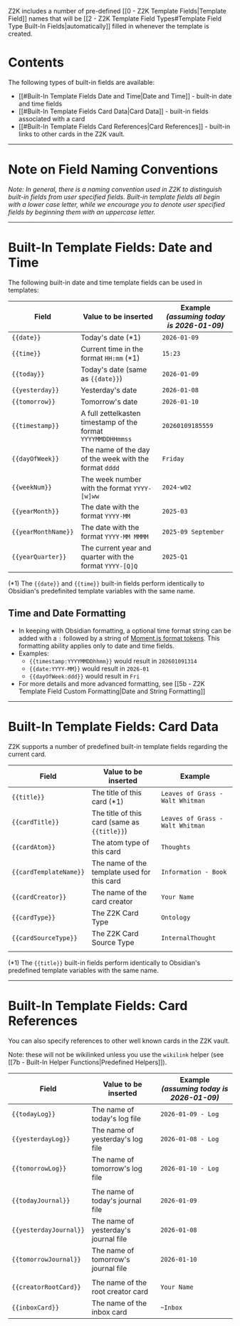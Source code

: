 Z2K includes a number of pre-defined [[0 - Z2K Template Fields|Template Field]] names that will be [[2 - Z2K Template Field Types#Template Field Type Built-In Fields|automatically]] filled in whenever the template is created.

# Contents
The following types of built-in fields are available:
- [[#Built-In Template Fields Date and Time|Date and Time]] - built-in date and time fields
- [[#Built-In Template Fields Card Data|Card Data]] - built-in fields associated with a card
- [[#Built-In Template Fields Card References|Card References]] - built-in links to other cards in the Z2K vault.

---
# Note on Field Naming Conventions
*Note: In general, there is a naming convention used in Z2K to distinguish built-in fields from user specified fields. Built-in template fields all begin with a lower case letter, while we encourage you to denote user specified fields by beginning them with an uppercase letter.*

---
# Built-In Template Fields: Date and Time
The following built-in date and time template fields can be used in templates:

| Field               | Value to be inserted                                         | Example *(assuming today is 2026-01-09)* |
| ------------------- | ------------------------------------------------------------ | ---------------------------------------- |
| `{{date}}`          | Today's date (\*1)                                           | `2026-01-09`                             |
| `{{time}}`          | Current time in the format `HH:mm` (\*1)                     | `15:23`                                  |
| `{{today}}`         | Today's date (same as `{{date}}`)                            | `2026-01-09`                             |
| `{{yesterday}}`     | Yesterday's date                                             | `2026-01-08`                             |
| `{{tomorrow}}`      | Tomorrow's date                                              | `2026-01-10`                             |
| `{{timestamp}}`     | A full zettelkasten timestamp of the format `YYYYMMDDHHmmss` | `20260109185559`                         |
| `{{dayOfWeek}}`     | The name of the day of the week with the format `dddd`       | `Friday`                                 |
| `{{weekNum}}`       | The week number with the format `YYYY-[w]ww`                 | `2024-w02`                               |
| `{{yearMonth}}`     | The date with the format `YYYY-MM`                           | `2025-03`                                |
| `{{yearMonthName}}` | The date with the format `YYYY-MM MMMM`                      | `2025-09 September`                      |
| `{{yearQuarter}}`   | The current year and quarter with the format `YYYY-[Q]Q`     | `2025-Q1`                                |
(\*1) The `{{date}}` and `{{time}}` built-in fields perform identically to Obsidian's predefinited template variables with the same name. 

## Time and Date Formatting
- In keeping with Obsidian formatting, a optional time format string can be added with a `:` followed by a string of [Moment.js format tokens](https://momentjs.com/docs/#/displaying/format/). This formatting ability applies only to date and time fields.
- Examples:
	- `{{timestamp:YYYYMMDDhhmm}}` would result in `202601091314`
	- `{{date:YYYY-MM}}` would result in `2026-01`
	- `{{dayOfWeek:ddd}}` would result in `Fri`
- For more details and more advanced formatting, see [[5b - Z2K Template Field Custom Formatting|Date and String Formatting]]


---
# Built-In Template Fields: Card Data
Z2K supports a number of predefined built-in template fields regarding the current card.

| Field                  | Value to be inserted                         | Example                          |
| ---------------------- | -------------------------------------------- | -------------------------------- |
| `{{title}}`            | The title of this card (\*1)                 | `Leaves of Grass - Walt Whitman` |
| `{{cardTitle}}`        | The title of this card (same as `{{title}}`) | `Leaves of Grass - Walt Whitman` |
| `{{cardAtom}}`         | The atom type of this card                   | `Thoughts`                       |
| `{{cardTemplateName}}` | The name of the template used for this card  | `Information - Book`             |
| `{{cardCreator}}`      | The name of the card creator                 | `Your Name`                      |
| `{{cardType}}`         | The Z2K Card Type                            | `Ontology`                       |
| `{{cardSourceType}}`   | The Z2K Card Source Type                     | `InternalThought`                |
|                        |                                              |                                  |
(\*1) The `{{title}}` built-in fields perform identically to Obsidian's predefined template variables with the same name. 


---
# Built-In Template Fields: Card References
You can also specify references to other well known cards in the Z2K vault. 

Note: these will not be wikilinked unless you use the `wikilink` helper (see [[7b - Built-In Helper Functions|Predefined Helpers]]).

| Field                  | Value to be inserted                 | Example *(assuming today is 2026-01-09)* |
| ---------------------- | ------------------------------------ | ---------------------------------------- |
| `{{todayLog}}`         | The name of today's log file         | `2026-01-09 - Log`                       |
| `{{yesterdayLog}}`     | The name of yesterday's log file     | `2026-01-08 - Log`                       |
| `{{tomorrowLog}}`      | The name of tomorrow's log file      | `2026-01-10 - Log`                       |
|                        |                                      |                                          |
| `{{todayJournal}}`     | The name of today's journal file     | `2026-01-09`                             |
| `{{yesterdayJournal}}` | The name of yesterday's journal file | `2026-01-08`                             |
| `{{tomorrowJournal}}`  | The name of tomorrow's journal file  | `2026-01-10`                             |
|                        |                                      |                                          |
| `{{creatorRootCard}}`  | The name of the root creator card    | `Your Name`                              |
| `{{inboxCard}}`        | The name of the inbox card           | `~Inbox`                                 |
